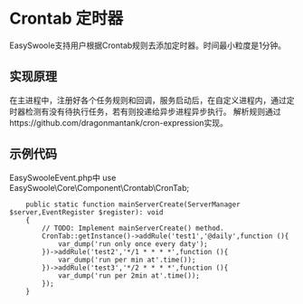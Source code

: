 # Crontab 定时器
EasySwoole支持用户根据Crontab规则去添加定时器。时间最小粒度是1分钟。

## 实现原理
在主进程中，注册好各个任务规则和回调，服务启动后，在自定义进程内，通过定时器检测有没有待执行任务，若有则投递给异步进程异步执行。
解析规则通过https://github.com/dragonmantank/cron-expression实现。

## 示例代码
EasySwooleEvent.php中
use EasySwoole\Core\Component\Crontab\CronTab;
```
    public static function mainServerCreate(ServerManager $server,EventRegister $register): void
    {
        // TODO: Implement mainServerCreate() method.
        CronTab::getInstance()->addRule('test1','@daily',function (){
            var_dump('run only once every daty');
        })->addRule('test2','*/1 * * * *',function (){
            var_dump('run per min at'.time());
        })->addRule('test3','*/2 * * * *',function (){
            var_dump('run per 2min at'.time());
        });
    }
```